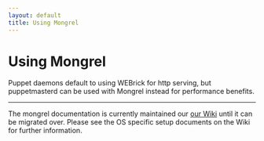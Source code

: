```yaml
---
layout: default
title: Using Mongrel
---
```


Using Mongrel
=============

Puppet daemons default to using WEBrick for http serving, but puppetmasterd can be used with Mongrel instead for performance
benefits.


* * *

The mongrel documentation is currently maintained our [our Wiki](http://projects.puppetlabs.com/projects/puppet/wiki/Using_Mongrel) until it can be migrated over.  Please see the OS specific setup documents on the Wiki for further information.

